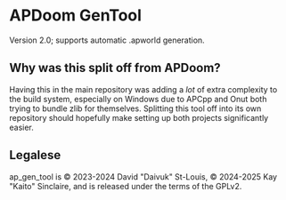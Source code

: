 # APDoom GenTool

Version 2.0; supports automatic .apworld generation.


## Why was this split off from APDoom?

Having this in the main repository was adding a _lot_ of extra complexity to the build system, especially on Windows due to APCpp and Onut both trying to bundle zlib for themselves. Splitting this tool off into its own repository should hopefully make setting up both projects significantly easier.

## Legalese

ap_gen_tool is © 2023-2024 David "Daivuk" St-Louis, © 2024-2025 Kay "Kaito" Sinclaire, and is released under the terms of the GPLv2.
